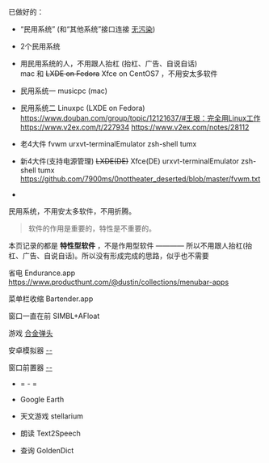 
已做好的：
- “民用系统” (和“其他系统”接口连接 [无污染](https://github.com/7900ms/00nottheater_deserted/blob/master/small/系统分划and防系统污染.md))
- 2个民用系统
- 用民用系统的人，不用跟人抬杠 (抬杠、广告、自说自话) <br>
mac 和 ~~LXDE on Fedora~~ Xfce on CentOS7 ，不用安太多软件
- 民用系统一
musicpc (mac)
- 民用系统二
Linuxpc (LXDE on Fedora)
https://www.douban.com/group/topic/12121637/#王垠：完全用Linux工作
https://www.v2ex.com/t/227934
https://www.v2ex.com/notes/28112
- 老4大件
fvwm urxvt-terminalEmulator zsh-shell tumx
- 新4大件(支持电源管理)
~~LXDE(DE)~~ Xfce(DE) urxvt-terminalEmulator zsh-shell tumx
https://github.com/7900ms/0nottheater_deserted/blob/master/fvwm.txt

-

民用系统，不用安太多软件，不用折腾。

> 软件的作用是重要的，特性是不重要的。

本页记录的都是 **特性型软件** ，不是作用型软件 ———— 所以不用跟人抬杠(抬杠、广告、自说自话)。所以没有形成完成的思路，似乎也不需要

省电 Endurance.app
https://www.producthunt.com/@dustin/collections/menubar-apps

菜单栏收缩 Bartender.app

窗口一直在前 SIMBL+AFloat

游戏 [合金弹头](https://github.com/7900ms/000nottheater_deserted_systemsoftware/tree/master/local-game)

安卓模拟器 [--](https://github.com/7900ms/000nottheater_deserted_systemsoftware/tree/master/local-android-emulator)

窗口前置器 [--](https://github.com/7900ms/00nottheater_deserted/tree/master/Installation_Manual/SIMBL)

- = - =

- Google Earth
- 天文游戏 stellarium
- 朗读 Text2Speech
- 查询 GoldenDict

